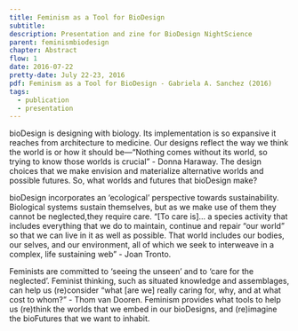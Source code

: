 ```yaml
---
title: Feminism as a Tool for BioDesign
subtitle:
description: Presentation and zine for BioDesign NightScience
parent: feminismbiodesign
chapter: Abstract
flow: 1
date: 2016-07-22
pretty-date: July 22-23, 2016
pdf: Feminism as a Tool for BioDesign - Gabriela A. Sanchez (2016)
tags:
  - publication
  - presentation
---
```



<div class="ui segment">
bioDesign is designing with biology. Its implementation is so expansive it reaches from architecture to medicine. Our designs reflect the way we think the world is or how it should be—“Nothing comes without its world, so trying to know those worlds is crucial” - Donna Haraway. The design choices that we make envision and materialize alternative worlds and possible futures. So, what worlds and futures that bioDesign make?


bioDesign incorporates an ‘ecological’ perspective towards sustainability. Biological systems sustain themselves, but as we make use of them they cannot be neglected,they require care. “[To care is]... a species activity that includes everything that we do to maintain, continue and repair “our world” so that we can live in it as well as possible. That world includes our bodies, our selves, and our environment, all of which we seek to interweave in a complex, life sustaining web” - Joan Tronto.


Feminists are committed to ‘seeing the unseen’ and to ‘care for the neglected’. Feminist thinking, such as situated knowledge and assemblages, can help us (re)consider “what [are we] really caring for, why, and at what cost to whom?” - Thom van Dooren. Feminism provides what tools to help us (re)think the worlds that we embed in our bioDesigns, and (re)imagine the bioFutures that we want to inhabit.
</div>
